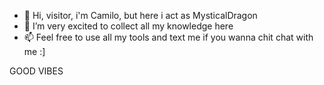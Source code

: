 - 👋 Hi, visitor, i'm Camilo, but here i act as MysticalDragon
- 🌱 I’m very excited to collect all my knowledge here
- 📫 Feel free to use all my tools and text me if you wanna chit chat with me :]

GOOD VIBES
